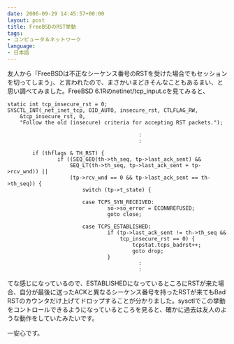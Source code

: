 ```yaml
---
date: 2006-09-29 14:45:57+00:00
layout: post
title: FreeBSDのRST挙動
tags:
- コンピュータ＆ネットワーク
language:
- 日本語
---
```


友人から「FreeBSDは不正なシーケンス番号のRSTを受けた場合でもセッションを切ってしまう」、と言われたので、まさかいまどきそんなこともあるまい、と思い調べてみました。FreeBSD 6.1Rのnetinet/tcp_input.cを見てみると、

    
    static int tcp_insecure_rst = 0;
    SYSCTL_INT(_net_inet_tcp, OID_AUTO, insecure_rst, CTLFLAG_RW,
        &tcp_insecure_rst, 0,
        "Follow the old (insecure) criteria for accepting RST packets.");
    
                                              :
                                              :
    
            if (thflags & TH_RST) {
                    if ((SEQ_GEQ(th->th_seq, tp->last_ack_sent) &&
                        SEQ_LT(th->th_seq, tp->last_ack_sent + tp->rcv_wnd)) ||
                        (tp->rcv_wnd == 0 && tp->last_ack_sent == th->th_seq)) {
                            switch (tp->t_state) {
    
                            case TCPS_SYN_RECEIVED:
                                    so->so_error = ECONNREFUSED;
                                    goto close;
    
                            case TCPS_ESTABLISHED:
                                    if (tp->last_ack_sent != th->th_seq &&
                                        tcp_insecure_rst == 0) {
                                            tcpstat.tcps_badrst++;
                                            goto drop;
                                    }
                                              :
                                              :


てな感じになっているので、ESTABLISHEDになっているところにRSTが来た場合、自分が最後に送ったACKと異なるシーケンス番号を持ったRSTが来てもBad RSTのカウンタだけ上げてドロップすることが分かりました。sysctlでこの挙動をコントロールできるようになっているところを見ると、確かに過去は友人のような動作をしていたみたいです。

一安心です。
